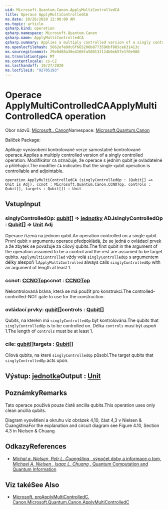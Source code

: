 ```yaml
---
uid: Microsoft.Quantum.Canon.ApplyMultiControlledCA
title: Operace ApplyMultiControlledCA
ms.date: 10/26/2020 12:00:00 AM
ms.topic: article
qsharp.kind: operation
qsharp.namespace: Microsoft.Quantum.Canon
qsharp.name: ApplyMultiControlledCA
qsharp.summary: Applies a multiply controlled version of a singly controlled operation. The modifier `CA` indicates that the single-qubit operation is controllable and adjointable.
ms.openlocfilehash: 5662efe0dc6f665206b8773596bf885ce631413c
ms.sourcegitcommit: 29e0d88a30e4166fa580132124b0eb57e1f0e986
ms.translationtype: MT
ms.contentlocale: cs-CZ
ms.lasthandoff: 10/27/2020
ms.locfileid: "92705193"
---
```

# <a name="applymulticontrolledca-operation"></a><span data-ttu-id="b0e6a-102">Operace ApplyMultiControlledCA</span><span class="sxs-lookup"><span data-stu-id="b0e6a-102">ApplyMultiControlledCA operation</span></span>

<span data-ttu-id="b0e6a-103">Obor názvů: [Microsoft.. Canon](xref:Microsoft.Quantum.Canon)</span><span class="sxs-lookup"><span data-stu-id="b0e6a-103">Namespace: [Microsoft.Quantum.Canon](xref:Microsoft.Quantum.Canon)</span></span>

<span data-ttu-id="b0e6a-104">Balíček [](https://nuget.org/packages/)</span><span class="sxs-lookup"><span data-stu-id="b0e6a-104">Package: [](https://nuget.org/packages/)</span></span>


<span data-ttu-id="b0e6a-105">Aplikuje vynásobení kontrolované verze samostatně kontrolované operace.</span><span class="sxs-lookup"><span data-stu-id="b0e6a-105">Applies a multiply controlled version of a singly controlled operation.</span></span>
<span data-ttu-id="b0e6a-106">Modifikátor `CA` označuje, že operace s jedním qubit je ovladatelné a přiléhající.</span><span class="sxs-lookup"><span data-stu-id="b0e6a-106">The modifier `CA` indicates that the single-qubit operation is controllable and adjointable.</span></span>

```qsharp
operation ApplyMultiControlledCA (singlyControlledOp : (Qubit[] => Unit is Adj), ccnot : Microsoft.Quantum.Canon.CCNOTop, controls : Qubit[], targets : Qubit[]) : Unit
```


## <a name="input"></a><span data-ttu-id="b0e6a-107">Vstup</span><span class="sxs-lookup"><span data-stu-id="b0e6a-107">Input</span></span>

### <a name="singlycontrolledop--qubit--unit-adj"></a><span data-ttu-id="b0e6a-108">singlyControlledOp: [qubit](xref:microsoft.quantum.lang-ref.qubit)[] => [jednotky](xref:microsoft.quantum.lang-ref.unit) ADJ</span><span class="sxs-lookup"><span data-stu-id="b0e6a-108">singlyControlledOp : [Qubit](xref:microsoft.quantum.lang-ref.qubit)[] => [Unit](xref:microsoft.quantum.lang-ref.unit) Adj</span></span>

<span data-ttu-id="b0e6a-109">Operace řízená na jednom qubit.</span><span class="sxs-lookup"><span data-stu-id="b0e6a-109">An operation controlled on a single qubit.</span></span>
<span data-ttu-id="b0e6a-110">První qubit v argumentu operace předpokládá, že se jedná o ovládací prvek a že zbytek se považuje za cílový qubits.</span><span class="sxs-lookup"><span data-stu-id="b0e6a-110">The first qubit in the argument of the operation assumed to be a control and the rest are assumed to be target qubits.</span></span>
<span data-ttu-id="b0e6a-111">`ApplyMultiControlled` vždy volá `singlyControlledOp` s argumentem délky alespoň 1.</span><span class="sxs-lookup"><span data-stu-id="b0e6a-111">`ApplyMultiControlled` always calls `singlyControlledOp` with an argument of length at least 1.</span></span>


### <a name="ccnot--ccnotop"></a><span data-ttu-id="b0e6a-112">ccnot: [CCNOTop](xref:Microsoft.Quantum.Canon.CCNOTop)</span><span class="sxs-lookup"><span data-stu-id="b0e6a-112">ccnot : [CCNOTop](xref:Microsoft.Quantum.Canon.CCNOTop)</span></span>

<span data-ttu-id="b0e6a-113">Nekontrolovaná brána, která se má použít pro konstrukci.</span><span class="sxs-lookup"><span data-stu-id="b0e6a-113">The controlled-controlled-NOT gate to use for the construction.</span></span>


### <a name="controls--qubit"></a><span data-ttu-id="b0e6a-114">ovládací prvky: [qubit](xref:microsoft.quantum.lang-ref.qubit)[]</span><span class="sxs-lookup"><span data-stu-id="b0e6a-114">controls : [Qubit](xref:microsoft.quantum.lang-ref.qubit)[]</span></span>

<span data-ttu-id="b0e6a-115">Qubits, na kterém má `singlyControlledOp` být kontrolována.</span><span class="sxs-lookup"><span data-stu-id="b0e6a-115">The qubits that `singlyControlledOp` is to be controlled on.</span></span>
<span data-ttu-id="b0e6a-116">Délka `controls` musí být aspoň 1.</span><span class="sxs-lookup"><span data-stu-id="b0e6a-116">The length of `controls` must be at least 1.</span></span>


### <a name="targets--qubit"></a><span data-ttu-id="b0e6a-117">cíle: [qubit](xref:microsoft.quantum.lang-ref.qubit)[]</span><span class="sxs-lookup"><span data-stu-id="b0e6a-117">targets : [Qubit](xref:microsoft.quantum.lang-ref.qubit)[]</span></span>

<span data-ttu-id="b0e6a-118">Cílová qubits, na které `singlyControlledOp` působí.</span><span class="sxs-lookup"><span data-stu-id="b0e6a-118">The target qubits that `singlyControlledOp` acts upon.</span></span>



## <a name="output--unit"></a><span data-ttu-id="b0e6a-119">Výstup: [jednotka](xref:microsoft.quantum.lang-ref.unit)</span><span class="sxs-lookup"><span data-stu-id="b0e6a-119">Output : [Unit](xref:microsoft.quantum.lang-ref.unit)</span></span>



## <a name="remarks"></a><span data-ttu-id="b0e6a-120">Poznámky</span><span class="sxs-lookup"><span data-stu-id="b0e6a-120">Remarks</span></span>

<span data-ttu-id="b0e6a-121">Tato operace používá pouze čistě ancilla qubits.</span><span class="sxs-lookup"><span data-stu-id="b0e6a-121">This operation uses only clean ancilla qubits.</span></span>

<span data-ttu-id="b0e6a-122">Diagram vysvětlení a okruhu viz obrázek 4,10, část 4,3 v Nielsen & Čuangština</span><span class="sxs-lookup"><span data-stu-id="b0e6a-122">For the explanation and circuit diagram see Figure 4.10, Section 4.3 in Nielsen & Chuang</span></span>

## <a name="references"></a><span data-ttu-id="b0e6a-123">Odkazy</span><span class="sxs-lookup"><span data-stu-id="b0e6a-123">References</span></span>

- [<span data-ttu-id="b0e6a-124">*Michal a. Nielsen, Petr L. Čuangština* , výpočet doby a informace o tom,</span><span class="sxs-lookup"><span data-stu-id="b0e6a-124"> *Michael A. Nielsen , Isaac L. Chuang* , Quantum Computation and Quantum Information </span></span>](http://doi.org/10.1017/CBO9780511976667)

## <a name="see-also"></a><span data-ttu-id="b0e6a-125">Viz také</span><span class="sxs-lookup"><span data-stu-id="b0e6a-125">See Also</span></span>

- [<span data-ttu-id="b0e6a-126">Microsoft. proApplyMultiControlledC. Canon.</span><span class="sxs-lookup"><span data-stu-id="b0e6a-126">Microsoft.Quantum.Canon.ApplyMultiControlledC</span></span>](xref:Microsoft.Quantum.Canon.ApplyMultiControlledC)